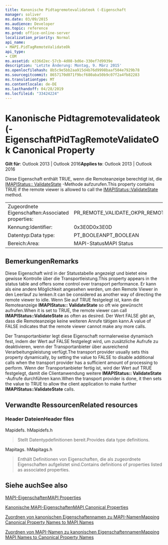 ```yaml
---
title: Kanonische Pidtagremotevalidateok (-Eigenschaft
manager: soliver
ms.date: 03/09/2015
ms.audience: Developer
ms.topic: reference
ms.prod: office-online-server
localization_priority: Normal
api_name:
- MAPI.PidTagRemoteValidateOk
api_type:
- COM
ms.assetid: e336d2ec-57cb-4d08-bd6e-330ef7d9939e
description: 'Letzte Änderung: Montag, 9. März 2015'
ms.openlocfilehash: 8b5c9e5bb2aa915d4b76d9998baaf504e7929b78
ms.sourcegitcommit: 8657170d071f9bcf680aba50b9c07f2a4fb82283
ms.translationtype: MT
ms.contentlocale: de-DE
ms.lasthandoff: 04/28/2019
ms.locfileid: "33424224"
---
```

# <a name="pidtagremotevalidateok-canonical-property"></a><span data-ttu-id="b0a19-103">Kanonische Pidtagremotevalidateok (-Eigenschaft</span><span class="sxs-lookup"><span data-stu-id="b0a19-103">PidTagRemoteValidateOk Canonical Property</span></span>

  
  
<span data-ttu-id="b0a19-104">**Gilt für**: Outlook 2013 | Outlook 2016</span><span class="sxs-lookup"><span data-stu-id="b0a19-104">**Applies to**: Outlook 2013 | Outlook 2016</span></span> 
  
<span data-ttu-id="b0a19-105">Diese Eigenschaft enthält TRUE, wenn die Remoteanzeige berechtigt ist, die [IMAPIStatus:: ValidateState](imapistatus-validatestate.md) -Methode aufzurufen.</span><span class="sxs-lookup"><span data-stu-id="b0a19-105">This property contains TRUE if the remote viewer is allowed to call the [IMAPIStatus::ValidateState](imapistatus-validatestate.md) method.</span></span> 
  
|||
|:-----|:-----|
|<span data-ttu-id="b0a19-106">Zugeordnete Eigenschaften:</span><span class="sxs-lookup"><span data-stu-id="b0a19-106">Associated properties:</span></span>  <br/> |<span data-ttu-id="b0a19-107">PR_REMOTE_VALIDATE_OK</span><span class="sxs-lookup"><span data-stu-id="b0a19-107">PR_REMOTE_VALIDATE_OK</span></span>  <br/> |
|<span data-ttu-id="b0a19-108">Kennung:</span><span class="sxs-lookup"><span data-stu-id="b0a19-108">Identifier:</span></span>  <br/> |<span data-ttu-id="b0a19-109">0x3E0D</span><span class="sxs-lookup"><span data-stu-id="b0a19-109">0x3E0D</span></span>  <br/> |
|<span data-ttu-id="b0a19-110">Datentyp:</span><span class="sxs-lookup"><span data-stu-id="b0a19-110">Data type:</span></span>  <br/> |<span data-ttu-id="b0a19-111">PT_BOOLEAN</span><span class="sxs-lookup"><span data-stu-id="b0a19-111">PT_BOOLEAN</span></span>  <br/> |
|<span data-ttu-id="b0a19-112">Bereich:</span><span class="sxs-lookup"><span data-stu-id="b0a19-112">Area:</span></span>  <br/> |<span data-ttu-id="b0a19-113">MAPI-Status</span><span class="sxs-lookup"><span data-stu-id="b0a19-113">MAPI Status</span></span>  <br/> |
   
## <a name="remarks"></a><span data-ttu-id="b0a19-114">Bemerkungen</span><span class="sxs-lookup"><span data-stu-id="b0a19-114">Remarks</span></span>

<span data-ttu-id="b0a19-115">Diese Eigenschaft wird in der Statustabelle angezeigt und bietet eine gewisse Kontrolle über die Transportleistung.</span><span class="sxs-lookup"><span data-stu-id="b0a19-115">This property appears in the status table and offers some control over transport performance.</span></span> <span data-ttu-id="b0a19-116">Er kann als eine andere Möglichkeit angesehen werden, um den Remote Viewer in den Leerlauf zu lenken.</span><span class="sxs-lookup"><span data-stu-id="b0a19-116">It can be considered as another way of directing the remote viewer to idle.</span></span> <span data-ttu-id="b0a19-117">Wenn Sie auf TRUE festgelegt ist, kann die Remoteanzeige **IMAPIStatus:: ValidateState** so oft wie gewünscht aufrufen.</span><span class="sxs-lookup"><span data-stu-id="b0a19-117">When it is set to TRUE, the remote viewer can call **IMAPIStatus::ValidateState** as often as desired.</span></span> <span data-ttu-id="b0a19-118">Der Wert FALSE gibt an, dass die Remoteanzeige keine weiteren Anrufe tätigen kann.</span><span class="sxs-lookup"><span data-stu-id="b0a19-118">A value of FALSE indicates that the remote viewer cannot make any more calls.</span></span> 
  
<span data-ttu-id="b0a19-119">Der Transportanbieter legt diese Eigenschaft normalerweise dynamisch fest, indem der Wert auf FALSE festgelegt wird, um zusätzliche Aufrufe zu deaktivieren, wenn der Transportanbieter über ausreichend Verarbeitungsleistung verfügt.</span><span class="sxs-lookup"><span data-stu-id="b0a19-119">The transport provider usually sets this property dynamically, by setting the value to FALSE to disable additional calls when the transport provider has a sufficient amount of processing to perform.</span></span> <span data-ttu-id="b0a19-120">Wenn der Transportanbieter fertig ist, wird der Wert auf TRUE festgelegt, damit die Clientanwendung weitere **IMAPIStatus:: ValidateState** -Aufrufe durchführen kann.</span><span class="sxs-lookup"><span data-stu-id="b0a19-120">When the transport provider is done, it then sets the value to TRUE to allow the client application to make further **IMAPIStatus::ValidateState** calls.</span></span> 
  
## <a name="related-resources"></a><span data-ttu-id="b0a19-121">Verwandte Ressourcen</span><span class="sxs-lookup"><span data-stu-id="b0a19-121">Related resources</span></span>

### <a name="header-files"></a><span data-ttu-id="b0a19-122">Header Dateien</span><span class="sxs-lookup"><span data-stu-id="b0a19-122">Header files</span></span>

<span data-ttu-id="b0a19-123">Mapidefs. h</span><span class="sxs-lookup"><span data-stu-id="b0a19-123">Mapidefs.h</span></span>
  
> <span data-ttu-id="b0a19-124">Stellt Datentypdefinitionen bereit.</span><span class="sxs-lookup"><span data-stu-id="b0a19-124">Provides data type definitions.</span></span>
    
<span data-ttu-id="b0a19-125">Mapitags. h</span><span class="sxs-lookup"><span data-stu-id="b0a19-125">Mapitags.h</span></span>
  
> <span data-ttu-id="b0a19-126">Enthält Definitionen von Eigenschaften, die als zugeordnete Eigenschaften aufgelistet sind.</span><span class="sxs-lookup"><span data-stu-id="b0a19-126">Contains definitions of properties listed as associated properties.</span></span>
    
## <a name="see-also"></a><span data-ttu-id="b0a19-127">Siehe auch</span><span class="sxs-lookup"><span data-stu-id="b0a19-127">See also</span></span>



[<span data-ttu-id="b0a19-128">MAPI-Eigenschaften</span><span class="sxs-lookup"><span data-stu-id="b0a19-128">MAPI Properties</span></span>](mapi-properties.md)
  
[<span data-ttu-id="b0a19-129">Kanonische MAPI-Eigenschaften</span><span class="sxs-lookup"><span data-stu-id="b0a19-129">MAPI Canonical Properties</span></span>](mapi-canonical-properties.md)
  
[<span data-ttu-id="b0a19-130">Zuordnen von kanonischen Eigenschaftennamen zu MAPI-Namen</span><span class="sxs-lookup"><span data-stu-id="b0a19-130">Mapping Canonical Property Names to MAPI Names</span></span>](mapping-canonical-property-names-to-mapi-names.md)
  
[<span data-ttu-id="b0a19-131">Zuordnen von MAPI-Namen zu kanonischen Eigenschaftennamen</span><span class="sxs-lookup"><span data-stu-id="b0a19-131">Mapping MAPI Names to Canonical Property Names</span></span>](mapping-mapi-names-to-canonical-property-names.md)

